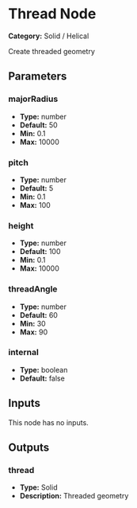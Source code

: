 
# Thread Node

**Category:** Solid / Helical

Create threaded geometry

## Parameters


### majorRadius
- **Type:** number
- **Default:** 50
- **Min:** 0.1
- **Max:** 10000



### pitch
- **Type:** number
- **Default:** 5
- **Min:** 0.1
- **Max:** 100



### height
- **Type:** number
- **Default:** 100
- **Min:** 0.1
- **Max:** 10000



### threadAngle
- **Type:** number
- **Default:** 60
- **Min:** 30
- **Max:** 90



### internal
- **Type:** boolean
- **Default:** false





## Inputs

This node has no inputs.

## Outputs


### thread
- **Type:** Solid
- **Description:** Threaded geometry



